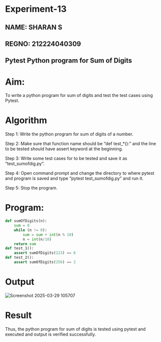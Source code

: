 # Experiment-13
## NAME: SHARAN S
## REGNO: 212224040309
## Pytest Python program for Sum of Digits 
# Aim: 
To write a python program for sum of digits and test the test cases using Pytest. 

# Algorithm
Step 1: Write the python program for sum of digits of a number.

Step 2: Make sure that function name should be “def test_*():” and the line to be tested
should have assert keyword at the beginning.

Step 3: Write some test cases for to be tested and save it as “test_sumofdig.py”.

Step 4: Open command prompt and change the directory to where pytest and program is
saved and type “pytest test_sumofdig.py” and run it.

Step 5: Stop the program. 
# Program:
```python
def sumOfDigits(n): 
    sum = 0 
    while (n != 0): 
        sum = sum + int(n % 10) 
        n = int(n/10) 
    return sum 
def test_1(): 
    assert sumOfDigits(123) == 6 
def test_2(): 
    assert sumOfDigits(256) == 2 
```
# Output
![Screenshot 2025-03-29 105707](https://github.com/user-attachments/assets/2d901b04-7f22-4474-9bc5-8e9a866357b4)

# Result
Thus, the python program for sum of digits is tested using pytest and executed and 
output is verified successfully.
